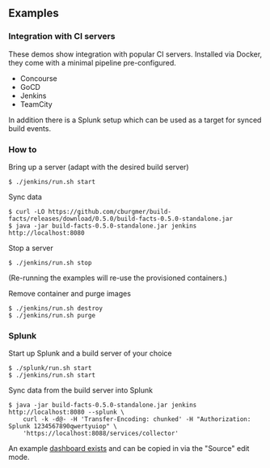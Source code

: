 ## Examples

### Integration with CI servers

These demos show integration with popular CI servers. Installed via Docker, they
come with a minimal pipeline pre-configured.

- Concourse
- GoCD
- Jenkins
- TeamCity

In addition there is a Splunk setup which can be used as a target
for synced build events.

### How to

Bring up a server (adapt with the desired build server)

    $ ./jenkins/run.sh start

Sync data

    $ curl -LO https://github.com/cburgmer/build-facts/releases/download/0.5.0/build-facts-0.5.0-standalone.jar
    $ java -jar build-facts-0.5.0-standalone.jar jenkins http://localhost:8080

Stop a server

    $ ./jenkins/run.sh stop

(Re-running the examples will re-use the provisioned containers.)

Remove container and purge images

    $ ./jenkins/run.sh destroy
    $ ./jenkins/run.sh purge


### Splunk

Start up Splunk and a build server of your choice

    $ ./splunk/run.sh start
    $ ./jenkins/run.sh start

Sync data from the build server into Splunk

    $ java -jar build-facts-0.5.0-standalone.jar jenkins http://localhost:8080 --splunk \
        curl -k -d@- -H 'Transfer-Encoding: chunked' -H "Authorization: Splunk 1234567890qwertyuiop" \
        'https://localhost:8088/services/collector'

An example [dashboard exists](./splunk/dashboard.xml) and can be copied in via the "Source" edit mode.

